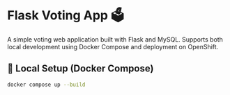 # Flask Voting App 🗳️

A simple voting web application built with Flask and MySQL. Supports both local development using Docker Compose and deployment on OpenShift.

## 🚀 Local Setup (Docker Compose)

```bash
docker compose up --build

